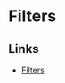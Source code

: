 # Filters

<!--
https://github.com/banzaicloud/logging-operator-docs/blob/master/docs/configuration/plugins/filters/prometheus.md
-->

## Links

- [Filters](https://github.com/banzaicloud/logging-operator-docs/tree/master/docs/configuration/plugins/filters)
